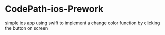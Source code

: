 # CodePath-ios-Prework
simple ios app using swift to implement a change color function by clicking the button on screen
